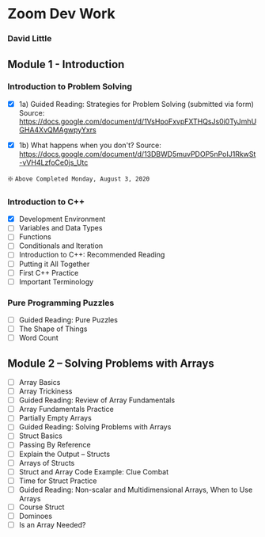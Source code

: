 # Zoom Dev Work
### David Little

## Module 1 - Introduction

### Introduction to Problem Solving
- [x] 1a) Guided Reading: Strategies for Problem Solving (submitted via form)
Source: https://docs.google.com/document/d/1VsHpoFxvpFXTHQsJs0i0TyJmhUGHA4XvQMAgwpyYxrs

- [x] 1b) What happens when you don't?
Source: https://docs.google.com/document/d/13DBWD5muvPDOP5nPoIJ1RkwSt-vVH4LzfoCe0js_Utc

:sparkle: `Above Completed Monday, August 3, 2020`

### Introduction to C++
- [x] Development Environment
- [ ] Variables and Data Types
- [ ] Functions
- [ ] Conditionals and Iteration
- [ ] Introduction to C++: Recommended Reading
- [ ] Putting it All Together
- [ ] First C++ Practice
- [ ] Important Terminology

### Pure Programming Puzzles
- [ ] Guided Reading: Pure Puzzles
- [ ] The Shape of Things
- [ ] Word Count

## Module 2 – Solving Problems with Arrays
- [ ] Array Basics
- [ ] Array Trickiness
- [ ] Guided Reading: Review of Array Fundamentals
- [ ] Array Fundamentals Practice
- [ ] Partially Empty Arrays
- [ ] Guided Reading: Solving Problems with Arrays
- [ ] Struct Basics
- [ ] Passing By Reference
- [ ] Explain the Output – Structs
- [ ] Arrays of Structs
- [ ] Struct and Array Code Example: Clue Combat
- [ ] Time for Struct Practice
- [ ] Guided Reading: Non-scalar and Multidimensional Arrays, When to Use Arrays
- [ ] Course Struct
- [ ] Dominoes
- [ ] Is an Array Needed?